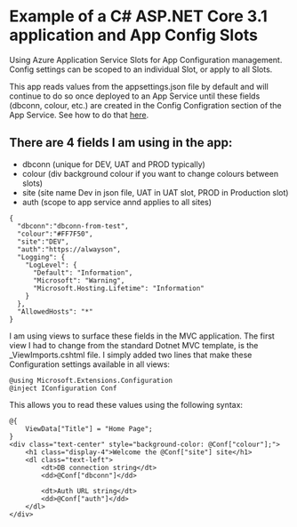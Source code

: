# Example of a C# ASP.NET Core 3.1 application and App Config Slots

Using Azure Application Service Slots for App Configuration management. Config settings can be scoped to an individual Slot, or apply to all Slots.

This app reads values from the appsettings.json file by default and will continue to do so once deployed to an App Service until these fields (dbconn, colour, etc.) are created in the Config Configration section of the App Service. 
See how to do that [here](https://docs.microsoft.com/en-us/azure/app-service/deploy-staging-slots#:~:text=%20Add%20a%20slot%20%201%20in%20the,added%2C%20select%20Close%20to%20close%20the...%20More%20). 

## There are 4 fields I am using in the app:
- dbconn (unique for DEV, UAT and PROD typically)
- colour (div background colour if you want to change colours between slots)
- site (site name Dev in json file, UAT in UAT slot, PROD in Production slot)
- auth (scope to app service annd applies to all sites)
```
{
  "dbconn":"dbconn-from-test",
  "colour":"#FF7F50",
  "site":"DEV",
  "auth":"https://alwayson",
  "Logging": {
    "LogLevel": {
      "Default": "Information",
      "Microsoft": "Warning",
      "Microsoft.Hosting.Lifetime": "Information"
    }
  },
  "AllowedHosts": "*"
}
```
I am using views to surface these fields in the MVC application. The first view I had to change from the standard Dotnet MVC template, is the _ViewImports.cshtml  file. I simply added two lines that make these Configuration settings available in all views: 
```
@using Microsoft.Extensions.Configuration
@inject IConfiguration Conf
```
This allows you to read these values using the following syntax:
```
@{
    ViewData["Title"] = "Home Page";
}
<div class="text-center" style="background-color: @Conf["colour"];">
    <h1 class="display-4">Welcome the @Conf["site"] site</h1>
    <dl class="text-left">
        <dt>DB connection string</dt>
        <dd>@Conf["dbconn"]</dd>

        <dt>Auth URL string</dt>
        <dd>@Conf["auth"]</dd>
    </dl>
</div>
```
